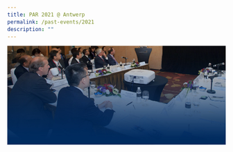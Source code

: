 ```yaml
---
title: PAR 2021 @ Antwerp
permalink: /past-events/2021
description: ""
---
```

![](/images/Past%20Events/2021/bg-par-2021-m.jpg)